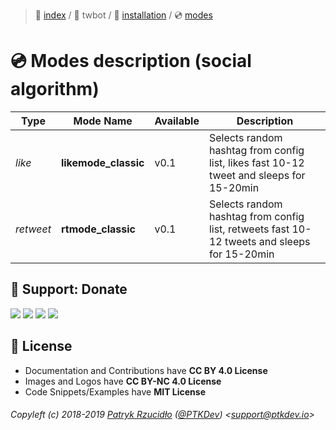 > 📌 [index](../../../README.md) / 🐣 twbot / 💾 [installation](../../installation/README.md) / 💿 [modes](README.md)

# 💿 Modes description (social algorithm)

Type | Mode Name | Available | Description
--- | --- | --- | ---
*like* | **likemode_classic** | v0.1 | Selects random hashtag from config list, likes fast 10-12 tweet and sleeps for 15-20min
*retweet* | **rtmode_classic** | v0.1 | Selects random hashtag from config list, retweets fast 10-12 tweets and sleeps for 15-20min


## 🎁 Support: Donate
[![](https://img.shields.io/badge/donate-paypal-005EA6.svg)](http://paypal.ptkdev.io) [![](https://img.shields.io/badge/donate-patreon-F87668.svg)](http://patreon.ptkdev.io) [![](https://img.shields.io/badge/donate-opencollective-5DA4F9.svg)](http://opencollective.ptkdev.io) [![](https://img.shields.io/badge/buy%20me-coffee-4B788C.svg)](http://coffee.ptkdev.io)

## 💫 License
* Documentation and Contributions have **CC BY 4.0 License**
* Images and Logos have **CC BY-NC 4.0 License**
* Code Snippets/Examples have **MIT License**

###### Copyleft (c) 2018-2019 [Patryk Rzucidło](https://ptk.dev) ([@PTKDev](https://twitter.com/ptkdev)) <[support@ptkdev.io](mailto:support@ptkdev.io)>
